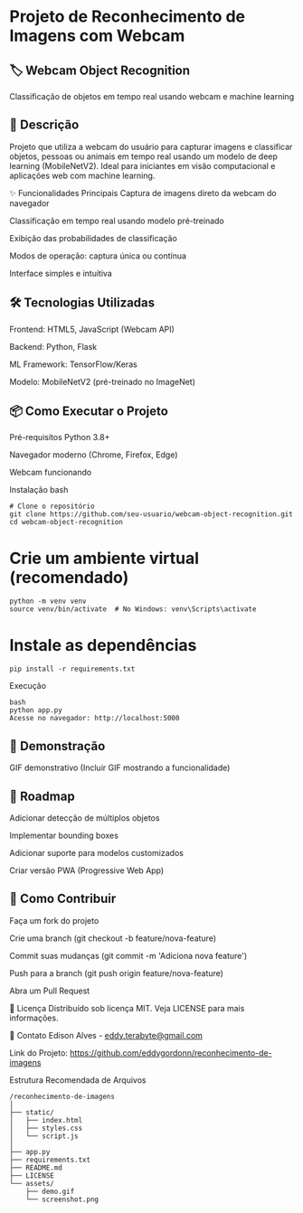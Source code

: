 # Projeto de Reconhecimento de Imagens com Webcam


## 🏷️ Webcam Object Recognition
Classificação de objetos em tempo real usando webcam e machine learning

## 📝 Descrição
Projeto que utiliza a webcam do usuário para capturar imagens e classificar objetos, pessoas ou animais em tempo real usando um modelo de deep learning (MobileNetV2). Ideal para iniciantes em visão computacional e aplicações web com machine learning.

✨ Funcionalidades Principais
Captura de imagens direto da webcam do navegador

Classificação em tempo real usando modelo pré-treinado

Exibição das probabilidades de classificação

Modos de operação: captura única ou contínua

Interface simples e intuitiva

## 🛠️ Tecnologias Utilizadas
Frontend: HTML5, JavaScript (Webcam API)

Backend: Python, Flask

ML Framework: TensorFlow/Keras

Modelo: MobileNetV2 (pré-treinado no ImageNet)

## 📦 Como Executar o Projeto
Pré-requisitos
Python 3.8+

Navegador moderno (Chrome, Firefox, Edge)

Webcam funcionando

Instalação
bash
```
# Clone o repositório
git clone https://github.com/seu-usuario/webcam-object-recognition.git
cd webcam-object-recognition
```
# Crie um ambiente virtual (recomendado)
```
python -m venv venv
source venv/bin/activate  # No Windows: venv\Scripts\activate
```
# Instale as dependências
```
pip install -r requirements.txt
```
Execução
```
bash
python app.py
Acesse no navegador: http://localhost:5000
```
## 🎯 Demonstração
GIF demonstrativo (Incluir GIF mostrando a funcionalidade)

## 🚀 Roadmap
Adicionar detecção de múltiplos objetos

Implementar bounding boxes

Adicionar suporte para modelos customizados

Criar versão PWA (Progressive Web App)

## 🤝 Como Contribuir
Faça um fork do projeto

Crie uma branch (git checkout -b feature/nova-feature)

Commit suas mudanças (git commit -m 'Adiciona nova feature')

Push para a branch (git push origin feature/nova-feature)

Abra um Pull Request

📄 Licença
Distribuído sob licença MIT. Veja LICENSE para mais informações.

📧 Contato
Edison Alves - eddy.terabyte@gmail.com

Link do Projeto: https://github.com/eddygordonn/reconhecimento-de-imagens

Estrutura Recomendada de Arquivos
```
/reconhecimento-de-imagens
│
├── static/
│   ├── index.html
│   ├── styles.css
│   └── script.js
│
├── app.py
├── requirements.txt
├── README.md
├── LICENSE
└── assets/
    ├── demo.gif
    └── screenshot.png
```
